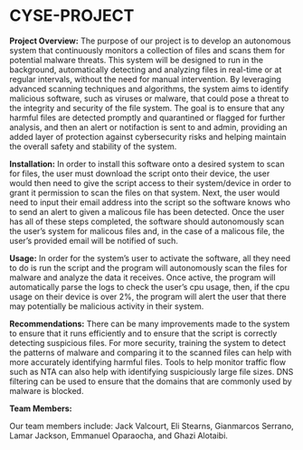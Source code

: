 # CYSE-PROJECT


**Project Overview:**
   The purpose of our project is to develop an autonomous system that continuously monitors a collection of files and scans them for potential malware threats.
This system will be designed to run in the background, automatically detecting and analyzing files in real-time or at regular intervals, without the need for manual intervention. 
By leveraging advanced scanning techniques and algorithms, the system aims to identify malicious software, such as viruses or malware, that could pose a threat to the integrity and security of the file system.
The goal is to ensure that any harmful files are detected promptly and quarantined or flagged for further analysis, and then an alert or notifaction is sent to and admin,
providing an added layer of protection against cybersecurity risks and helping maintain the overall safety and stability of the system.


**Installation:**
In order to install this software onto a desired system to scan for files, the user must download the script onto their device, the user would then need to give the script access to their system/device in order to grant it permission to scan the files on that system. Next, the user would need to input their email address into the script so the software knows who to send an alert to given a malicous file has been detected. Once the user has all of these steps completed, the software should autonomously scan the user’s system for malicous files and, in the case of a malicous file, the user’s provided email will be notified of such.


**Usage:**
In order for the system’s user to activate the software, all they need to do is run the script and the program will autonomously scan the files for malware and analyze the data it receives. Once active, the program will automatically parse the logs to check the user’s cpu usage, then, if the cpu usage on their device is over 2%, the program will alert the user that there may potentially be malicious activity in their system.


**Recommendations:**
There can be many improvements made to the system to ensure that it runs efficiently and to ensure that the script is correctly detecting suspicious files. For more security, training the system to detect the patterns of malware and comparing it to the scanned files can help with more accurately identifying harmful files. Tools to help monitor traffic flow such as NTA can also help with identifying suspiciously large file sizes. DNS filtering can be used to ensure that the domains that are commonly used by malware is blocked.

**Team Members:**

Our team members include: Jack Valcourt, Eli Stearns, Gianmarcos Serrano, Lamar Jackson, Emmanuel Oparaocha, and Ghazi Alotaibi.
